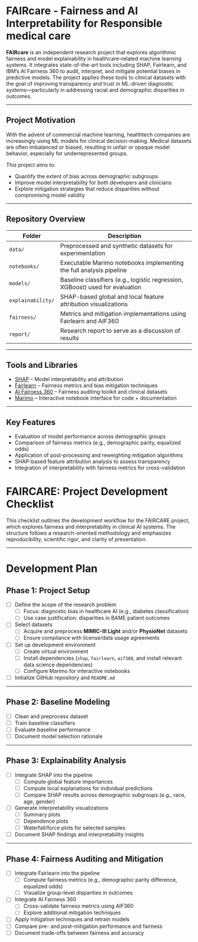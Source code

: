 # FAIRcare - Fairness and AI Interpretability for Responsible medical care

**FAIRcare** is an independent research project that explores algorithmic fairness and model explainability in healthcare-related machine learning systems. It integrates state-of-the-art tools including SHAP, Fairlearn, and IBM’s AI Fairness 360 to audit, interpret, and mitigate potential biases in predictive models. The project applies these tools to clinical datasets with the goal of improving transparency and trust in ML-driven diagnostic systems—particularly in addressing racial and demographic disparities in outcomes.

---

## Project Motivation

With the advent of commercial machine learning, healthtech companies are increasingly using ML models for clinical decision-making. Medical datasets are often imbalanced or biased, resulting in unfair or opaque model behavior, especially for underrepresented groups.

This project aims to:
- Quantify the extent of bias across demographic subgroups
- Improve model interpretability for both developers and clinicians
- Explore mitigation strategies that reduce disparities without compromising model validity

---

## Repository Overview

| Folder | Description |
|--------|-------------|
| `data/` | Preprocessed and synthetic datasets for experimentation |
| `notebooks/` | Executable Marimo notebooks implementing the full analysis pipeline |
| `models/` | Baseline classifiers (e.g., logistic regression, XGBoost) used for evaluation |
| `explainability/` | SHAP-based global and local feature attribution visualizations |
| `fairness/` | Metrics and mitigation implementations using Fairlearn and AIF360 |
| `report/` | Research report to serve as a discussion of results |

---

## Tools and Libraries

- [SHAP](https://github.com/slundberg/shap) – Model interpretability and attribution
- [Fairlearn](https://fairlearn.org/) – Fairness metrics and bias mitigation techniques
- [AI Fairness 360](https://aif360.mybluemix.net/) – Fairness auditing toolkit and clinical datasets
- [Marimo](https://github.com/marimo-team/marimo) – Interactive notebook interface for code + documentation

---

## Key Features

- Evaluation of model performance across demographic groups
- Comparison of fairness metrics (e.g., demographic parity, equalized odds)
- Application of post-processing and reweighting mitigation algorithms
- SHAP-based feature attribution analysis to assess transparency
- Integration of interpretability with fairness metrics for cross-validation

# FAIRCARE: Project Development Checklist

This checklist outlines the development workflow for the FAIRCARE project, which explores fairness and interpretability in clinical AI systems. The structure follows a research-oriented methodology and emphasizes reproducibility, scientific rigor, and clarity of presentation.

---

# Development Plan

## Phase 1: Project Setup

- [ ] Define the scope of the research problem
  - [ ] Focus: diagnostic bias in healthcare AI (e.g., diabetes classification)
  - [ ] Use case justification: disparities in BAME patient outcomes
- [ ] Select datasets
  - [ ] Acquire and preprocess **MIMIC-III Light** and/or **PhysioNet** datasets
  - [ ] Ensure compliance with license/data usage agreements
- [ ] Set up development environment
  - [ ] Create virtual environment
  - [ ] Install dependencies (`shap`, `fairlearn`, `aif360`, and install relevant data science dependencies)
  - [ ] Configure Marimo for interactive notebooks
- [ ] Initialize GitHub repository and `README.md`

---

## Phase 2: Baseline Modeling

- [ ] Clean and preprocess dataset
- [ ] Train baseline classifiers
- [ ] Evaluate baseline performance
- [ ] Document model selection rationale

---

## Phase 3: Explainability Analysis

- [ ] Integrate SHAP into the pipeline
  - [ ] Compute global feature importances
  - [ ] Compute local explanations for individual predictions
  - [ ] Compare SHAP results across demographic subgroups (e.g., race, age, gender)
- [ ] Generate interpretability visualizations
  - [ ] Summary plots
  - [ ] Dependence plots
  - [ ] Waterfall/force plots for selected samples
- [ ] Document SHAP findings and interpretability insights

---

## Phase 4: Fairness Auditing and Mitigation

- [ ] Integrate Fairlearn into the pipeline
  - [ ] Compute fairness metrics (e.g., demographic parity difference, equalized odds)
  - [ ] Visualize group-level disparities in outcomes
- [ ] Integrate AI Fairness 360
  - [ ] Cross-validate fairness metrics using AIF360
  - [ ] Explore additional mitigation techniques
- [ ] Apply mitigation techniques and retrain models
- [ ] Compare pre- and post-mitigation performance and fairness
- [ ] Document trade-offs between fairness and accuracy
